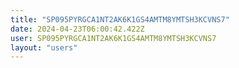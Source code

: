 ```yaml
---
title: "SP095PYRGCA1NT2AK6K1GS4AMTM8YMTSH3KCVNS7"
date: 2024-04-23T06:00:42.422Z
user: SP095PYRGCA1NT2AK6K1GS4AMTM8YMTSH3KCVNS7
layout: "users"
---
```

    